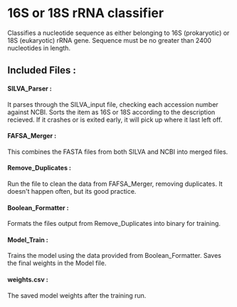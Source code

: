 # 16S or 18S rRNA classifier
Classifies a nucleotide sequence as either belonging to 16S (prokaryotic) or 18S (eukaryotic) rRNA gene.
Sequence must be no greater than 2400 nucleotides in length.

## Included Files :

#### SILVA_Parser :
It parses through the SILVA_input file, checking each accession number against NCBI.
Sorts the item as 16S or 18S according to the description recieved.
If it crashes or is exited early, it will pick up where it last left off.

#### FAFSA_Merger :
This combines the FASTA files from both SILVA and NCBI into merged files.

#### Remove_Duplicates :
Run the file to clean the data from FAFSA_Merger, removing duplicates.
It doesn't happen often, but its good practice.

#### Boolean_Formatter :
Formats the files output from Remove_Duplicates into binary for training.

#### Model_Train :
Trains the model using the data provided from Boolean_Formatter. Saves the final weights in the Model file.

#### weights.csv :
The saved model weights after the training run.
